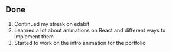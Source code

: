 ## Done

1. Continued my streak on edabit
2. Learned a lot about animations on React and different ways to implement them
3. Started to work on the intro animation for the portfolio